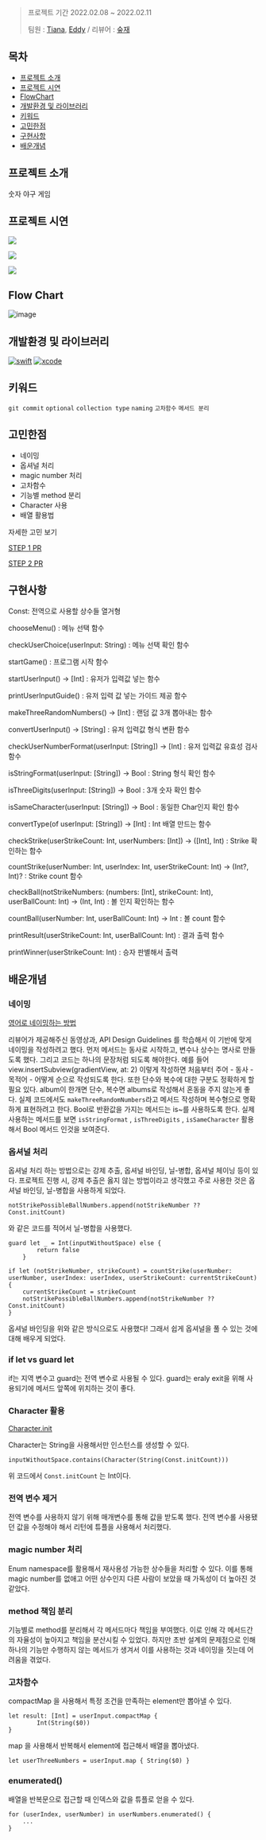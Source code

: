 >프로젝트 기간 2022.02.08 ~ 2022.02.11
>
>팀원 : [Tiana](https://github.com/Kim-TaeHyun-A), [Eddy](https://github.com/kimkyunghun3) / 리뷰어 : [숲재](https://github.com/forestjae)


## 목차

- [프로젝트 소개](#프로젝트-소개)
- [프로젝트 시연](#프로젝트-시연)
- [FlowChart](#Flow-Chart)
- [개발환경 및 라이브러리](#개발환경-및-라이브러리)
- [키워드](#키워드)
- [고민한점](#고민한점)
- [구현사항](#구현사항)
- [배운개념](#배운개념)

## 프로젝트 소개
숫자 야구 게임

## 프로젝트 시연
![](https://i.imgur.com/uaMOjcb.gif)

![](https://i.imgur.com/Cq17izE.gif)

![](https://i.imgur.com/y7tNUcg.gif)

## Flow Chart
![image](https://user-images.githubusercontent.com/52434820/162562757-fb581aa6-7a92-42be-9aac-1c01296fecd8.png)

## 개발환경 및 라이브러리
[![swift](https://img.shields.io/badge/swift-5.6-orange)]()
[![xcode](https://img.shields.io/badge/Xcode-13.3-blue)]()

## 키워드
`git commit` `optional` `collection type` `naming` `고차함수` `메서드 분리`

## 고민한점
* 네이밍
* 옵셔널 처리
* magic number 처리
* 고차함수
* 기능별 method 분리
* Character 사용
* 배열 활용법

자세한 고민 보기

[STEP 1 PR](https://github.com/yagom-academy/ios-number-baseball/pull/80)

[STEP 2 PR](https://github.com/yagom-academy/ios-number-baseball/pull/90)

## 구현사항

Const: 전역으로 사용할 상수들 열거형 

chooseMenu() : 메뉴 선택 함수

checkUserChoice(userInput: String) : 메뉴 선택 확인 함수

startGame() : 프로그램 시작 함수

startUserInput() -> [Int] : 유저가 입력값 넣는 함수

printUserInputGuide() : 유저 입력 값 넣는 가이드 제공 함수

makeThreeRandomNumbers() -> [Int] : 랜덤 값 3개 뽑아내는 함수

convertUserInput() -> [String] : 유저 입력값 형식 변환 함수

checkUserNumberFormat(userInput: [String]) -> [Int] : 유저 입력값 유효성 검사 함수

isStringFormat(userInput: [String]) -> Bool : String 형식 확인 함수

isThreeDigits(userInput: [String]) -> Bool : 3개 숫자 확인 함수

isSameCharacter(userInput: [String]) -> Bool : 동일한 Char인지 확인 함수

convertType(of userInput: [String]) -> [Int] : Int 배열 만드는 함수

checkStrike(userStrikeCount: Int, userNumbers: [Int]) -> ([Int], Int) : Strike 확인하는 함수

countStrike(userNumber: Int, userIndex: Int, userStrikeCount: Int) -> (Int?, Int)? : Strike count 함수

checkBall(notStrikeNumbers: (numbers: [Int], strikeCount: Int), userBallCount: Int) -> (Int, Int) : 볼 인지 확인하는 함수

countBall(userNumber: Int, userBallCount: Int) -> Int : 볼 count 함수

printResult(userStrikeCount: Int, userBallCount: Int) : 결과 출력 함수

printWinner(userStrikeCount: Int) : 승자 판별해서 출력

## 배운개념
### 네이밍
[영어로 네이밍하는 방법](https://tv.naver.com/v/4980432/list/267189)

리뷰어가 제공해주신 동영상과, API Design Guidelines 를 학습해서 이 기반에 맞게 네이밍을 작성하려고 했다.
먼저 메서드는 동사로 시작하고, 변수나 상수는 명사로 만들도록 했다.
그리고 코드는 하나의 문장처럼 되도록 해야한다. 예를 들어 view.insertSubview(gradientView, at: 2) 이렇게 작성하면 처음부터 주어 - 동사 - 목적어 - 어떻게 순으로 작성되도록 한다.
또한 단수와 복수에 대한 구분도 정확하게 할 필요 있다. album이 한개면 단수, 복수면 albums로 작성해서 혼동을 주지 않는게 좋다.
실제 코드에서도 `makeThreeRandomNumbers`라고 메서드 작성하며 복수형으로 명확하게 표현하려고 한다.
Bool로 반환값을 가지는 메서드는 is~를 사용하도록 한다. 실제 사용하는 메서드를 보면 `isStringFormat` , `isThreeDigits` , `isSameCharacter`  활용해서 Bool 메서드 인것을 보여준다.

### 옵셔널 처리
옵셔널 처리 하는 방법으로는 강제 추출, 옵셔널 바인딩, 닐-병합, 옵셔널 체이닝 등이 있다.
프로젝트 진행 시, 강제 추출은 옳지 않는 방법이라고 생각했고 주로 사용한 것은 옵셔널 바인딩, 닐-병합을 사용하게 되었다.
```swift=
notStrikePossibleBallNumbers.append(notStrikeNumber ?? Const.initCount)
```
와 같은 코드를 적어서 닐-병합을 사용했다.
```swift=
guard let _ = Int(inputWithoutSpace) else {
        return false
    }

if let (notStrikeNumber, strikeCount) = countStrike(userNumber: userNumber, userIndex: userIndex, userStrikeCount: currentStrikeCount) {
    currentStrikeCount = strikeCount
    notStrikePossibleBallNumbers.append(notStrikeNumber ?? Const.initCount)
}
```
옵셔널 바인딩을 위와 같은 방식으로도 사용했다! 그래서 쉽게 옵셔널을 풀 수 있는 것에 대해 배우게 되었다.

### if let vs guard let
if는 지역 변수고 guard는 전역 변수로 사용될 수 있다.
guard는 eraly exit을 위해 사용되기에 메서드 앞쪽에 위치하는 것이 좋다.

### Character 활용
[Character.init](https://developer.apple.com/documentation/swift/character)

Character는 String을 사용해서만 인스턴스를 생성할 수 있다.
```swift=
inputWithoutSpace.contains(Character(String(Const.initCount)))
```
위 코드에서 `Const.initCount` 는 Int이다.

### 전역 변수 제거
전역 변수를 사용하지 않기 위해 매개변수를 통해 값을 받도록 했다.
전역 변수롤 사용됐던 값을 수정해야 해서 리턴에 튜플을 사용해서 처리했다.

### magic number 처리
Enum namespace를 활용해서 재사용성 가능한 상수들을 처리할 수 있다. 이를 통해 magic number를 없애고 어떤 상수인지 다른 사람이 보았을 때 가독성이 더 높아진 것 같았다.

### method 책임 분리
기능별로 method를 분리해서 각 메서드마다 책임을 부여했다. 이로 인해 각 메서드간의 자율성이 높아지고 책임을 분산시킬 수 있었다.
하지만 초반 설계의 문제점으로 인해 하나의 기능만 수행하지 않는 메서드가 생겨서 이를 사용하는 것과 네이밍을 짓는데 어려움을 겪었다.


### 고차함수
compactMap 을 사용해서 특정 조건을 만족하는 element만 뽑아낼 수 있다.
```swift=
let result: [Int] = userInput.compactMap {
        Int(String($0))
}
```

map 을 사용해서 반복해서 element에 접근해서 배열을 뽑아냈다.
```swift=
let userThreeNumbers = userInput.map { String($0) }
```

### enumerated()
배열을 반복문으로 접근할 때 인덱스와 값을 튜플로 얻을 수 있다.
```swift=
for (userIndex, userNumber) in userNumbers.enumerated() {
    ...
}
```
